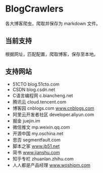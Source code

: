 # BlogCrawlers

各大博客爬虫，爬取并保存为 markdown 文件。

## 当前支持

根据网址，匹配配置，爬取博客，保存至本地。

## 支持网站
- 51CTO blog.51cto.com
- CSDN blog.csdn.net
- C语言编程网 c.biancheng.net
- 腾讯云 cloud.tencent.com
- 博客园 cnblogs.com www.cnblogs.com
- 阿里云开发者社区 developer.aliyun.com
- 掘金 juejin.im
- 微信推文 mp.weixin.qq.com
- 开源中国 my.oschina.net
- 思否 segmentfault.com
- 脚本之家 www.jb51.net
- 简书 www.jianshu.com
- 知乎专栏 zhuanlan.zhihu.com
- 人人都是产品经理 www.woshipm.com